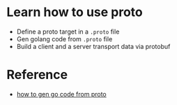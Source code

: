 # Learn how to use proto

- Define a proto target in a `.proto` file
- Gen golang code from `.proto` file
- Build a client and a server transport data via protobuf

# Reference
- [how to gen go code from proto](https://developers.google.com/protocol-buffers/docs/reference/go-generated#package)